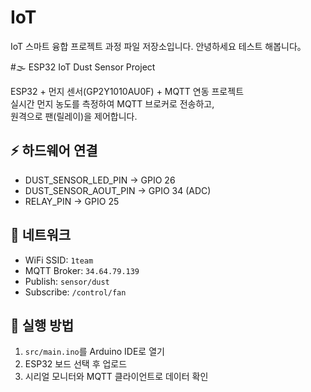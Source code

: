 # IoT
IoT 스마트 융합 프로젝트 과정 파일 저장소입니다.
안녕하세요 테스트 해봅니다。



#🌫️ ESP32 IoT Dust Sensor Project

ESP32 + 먼지 센서(GP2Y1010AU0F) + MQTT 연동 프로젝트  
실시간 먼지 농도를 측정하여 MQTT 브로커로 전송하고,  
원격으로 팬(릴레이)을 제어합니다.

## ⚡ 하드웨어 연결
- DUST_SENSOR_LED_PIN → GPIO 26
- DUST_SENSOR_AOUT_PIN → GPIO 34 (ADC)
- RELAY_PIN → GPIO 25

## 🔌 네트워크
- WiFi SSID: `1team`
- MQTT Broker: `34.64.79.139`
- Publish: `sensor/dust`
- Subscribe: `/control/fan`

## 🚀 실행 방법
1. `src/main.ino`를 Arduino IDE로 열기
2. ESP32 보드 선택 후 업로드
3. 시리얼 모니터와 MQTT 클라이언트로 데이터 확인
